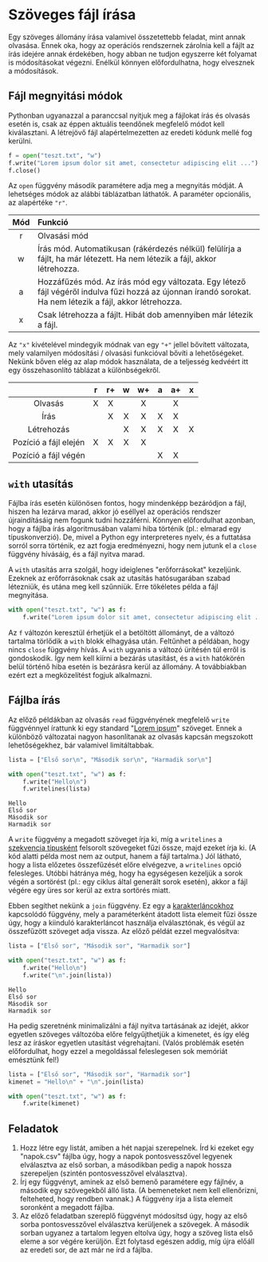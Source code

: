 # Szöveges fájl írása
Egy szöveges állomány írása valamivel összetettebb feladat, mint annak olvasása. Ennek oka, hogy az operációs rendszernek zárolnia kell a fájlt az írás idejére annak érdekében, hogy abban ne tudjon egyszerre két folyamat is módosításokat végezni. Enélkül könnyen előfordulhatna, hogy elvesznek a módosítások.

## Fájl megnyitási módok
Pythonban ugyanazzal a paranccsal nyitjuk meg a fájlokat írás és olvasás esetén is, csak az éppen aktuális teendőnek megfelelő módot kell kiválasztani. A létrejövő fájl alapértelmezetten az eredeti kódunk mellé fog kerülni. 
```python
f = open("teszt.txt", "w")
f.write("Lorem ipsum dolor sit amet, consectetur adipiscing elit ...")
f.close()
```
Az `open` függvény második paramétere adja meg a megnyitás módját.  A lehetséges módok az alábbi táblázatban láthatók. A paraméter opcionális, az alapértéke `"r"`.

|Mód|Funkció|
|:-:|:-|
r|Olvasási mód
w|Írás mód. Automatikusan (rákérdezés nélkül) felülírja a fájlt, ha már létezett. Ha nem létezik a fájl, akkor létrehozza.
a|Hozzáfűzés mód. Az írás mód egy változata. Egy létező fájl végéről indulva fűzi hozzá az újonnan írandó sorokat. Ha nem létezik a fájl, akkor létrehozza.
x| Csak létrehozza a fájlt. Hibát dob amennyiben már létezik a fájl.

Az `"x"` kivételével mindegyik módnak van egy `"+"` jellel bővített változata, mely valamilyen módosítási / olvasási funkcióval bővíti a lehetőségeket. Nekünk bőven elég az alap módok használata, de a teljesség kedvéért itt egy összehasonlító táblázat a különbségekről.

||r|r+|w|w+|a|a+|x|
|:-:|:-:|:-:|:-:|:-:|:-:|:-:|:-:|
Olvasás|X|X||X||X|
Írás||X|X|X|X|X|
Létrehozás|||X|X|X|X|X
Pozíció a fájl elején|X|X|X|X||
Pozíció a fájl végén|||||X|X|

## `with` utasítás
Fájlba írás esetén különösen fontos, hogy mindenképp bezáródjon a fájl, hiszen ha lezárva marad, akkor jó eséllyel az operációs rendszer újraindításáig nem fogunk tudni hozzáférni. Könnyen előfordulhat azonban, hogy a fájlba írás algoritmusában valami hiba történik (pl.: elmarad egy típuskonverzió). De, mivel a Python egy interpreteres nyelv, és a futtatása sorról sorra történik, ez azt fogja eredményezni, hogy nem jutunk el a `close` függvény hívásáig, és a fájl nyitva marad.

A `with` utasítás arra szolgál, hogy ideiglenes "erőforrásokat" kezeljünk. Ezeknek az erőforrásoknak csak az utasítás hatósugarában szabad létezniük, és utána meg kell szűnniük. Erre tökéletes példa a fájl megnyitása.

```python
with open("teszt.txt", "w") as f:
    f.write("Lorem ipsum dolor sit amet, consectetur adipiscing elit ...")
```
Az `f` változón keresztül érhetjük el a betöltött állományt, de a változó tartalma törlődik a `with` blokk elhagyása után. Feltűnhet a példában, hogy nincs `close` függvény hívás. A `with` ugyanis a változó ürítésén túl erről is gondoskodik. Így nem kell kiírni a bezárás utasítást, és a `with` hatókörén belül történő hiba esetén is bezárásra kerül az állomány. A továbbiakban ezért ezt a megközelítést fogjuk alkalmazni.

## Fájlba írás
Az előző példákban az olvasás `read` függvényének megfelelő `write` függvénnyel írattunk ki egy standard "[Lorem ipsum](https://www.lipsum.com/)" szöveget. Ennek a különböző változatai nagyon hasonlítanak az olvasás kapcsán megszokott lehetőségekhez, bár valamivel limitáltabbak.
```python
lista = ["Első sor\n", "Második sor\n", "Harmadik sor\n"]

with open("teszt.txt", "w") as f:
    f.write("Hello\n")        
    f.writelines(lista)
```
```
Hello
Első sor
Második sor
Harmadik sor

```
A `write` függvény a megadott szöveget írja ki, míg a `writelines` a [szekvencia típusként](/python_basic/sequence_types/) felsorolt szövegeket fűzi össze, majd ezeket írja ki.  (A kód alatti példa most nem az output, hanem a fájl tartalma.) Jól látható, hogy a lista előzetes összefűzését előre elvégezve, a `writelines` opció felesleges. Utóbbi hátránya még, hogy ha egységesen kezeljük a sorok végén a sortörést (pl.: egy ciklus által generált sorok esetén), akkor a fájl végére egy üres sor kerül az extra sortörés miatt.

Ebben segíthet nekünk a `join` függvény. Ez egy a [karakterláncokhoz](/python_basic/variables_text/) kapcsolódó függvény, mely a paraméterként átadott lista elemeit fűzi össze úgy, hogy a kiinduló karakterláncot használja elválasztónak, és végül az összefűzött szöveget adja vissza. Az előző példát ezzel megvalósítva:
```python
lista = ["Első sor", "Második sor", "Harmadik sor"]

with open("teszt.txt", "w") as f:
    f.write("Hello\n")        
    f.write("\n".join(lista))
```
```
Hello
Első sor
Második sor
Harmadik sor
```
Ha pedig szeretnénk minimalizálni a fájl nyitva tartásának az idejét, akkor egyetlen szöveges változóba előre felgyűjthetjük a kimenetet, és így elég lesz az íráskor egyetlen utasítást végrehajtani. (Valós problémák esetén előfordulhat, hogy ezzel a megoldással feleslegesen sok memóriát emésztünk fel!)
```python
lista = ["Első sor", "Második sor", "Harmadik sor"]
kimenet = "Hello\n" + "\n".join(lista)

with open("teszt.txt", "w") as f:
    f.write(kimenet)
```

## Feladatok
1. Hozz létre egy listát, amiben a hét napjai szerepelnek. Írd ki ezeket egy "napok.csv" fájlba úgy, hogy a napok pontosvesszővel legyenek elválasztva az első sorban, a másodikban pedig a napok hossza szerepeljen (szintén pontosvesszővel elválasztva).
2. Írj egy függvényt, aminek az első bemenő paramétere egy fájlnév, a második egy szövegekből álló lista. (A bemeneteket nem kell ellenőrizni, felteheted, hogy rendben vannak.) A függvény írja a lista elemeit soronként a megadott fájlba.
3. Az előző feladatban szereplő függvényt módosítsd úgy, hogy az első sorba pontosvesszővel elválasztva kerüljenek a szövegek. A második sorban ugyanez a tartalom legyen eltolva úgy, hogy a szöveg lista első eleme a sor végére kerüljön. Ezt folytasd egészen addig, míg újra előáll az eredeti sor, de azt már ne írd a fájlba.
